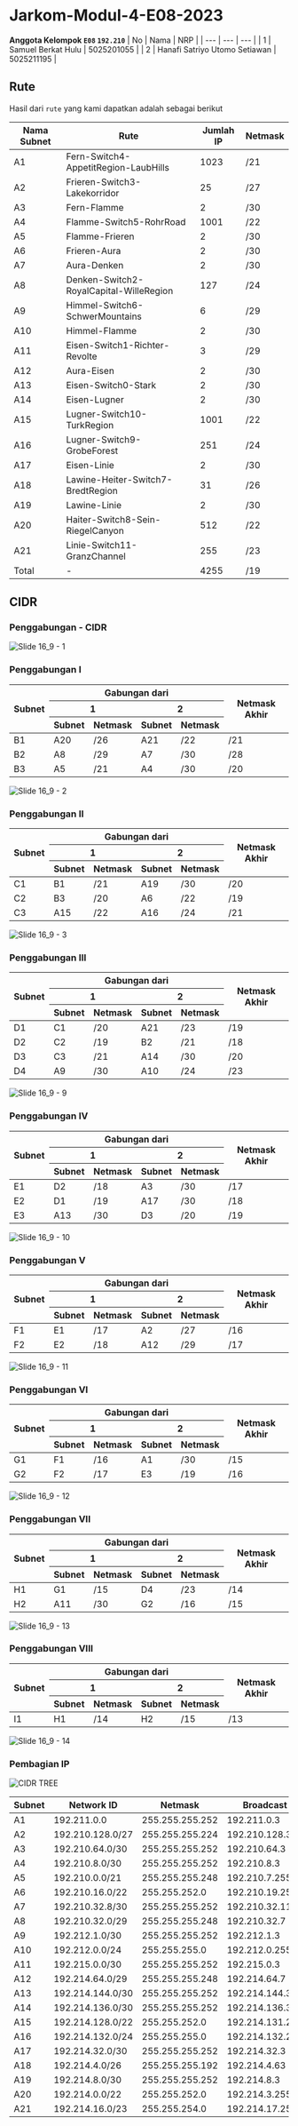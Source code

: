 # Jarkom-Modul-4-E08-2023

**Anggota Kelompok ``E08`` ``192.210``** 
| No | Nama | NRP |
| --- | --- | --- |
| 1 | Samuel Berkat Hulu | 5025201055 |
| 2 | Hanafi Satriyo Utomo Setiawan | 5025211195 |

## Rute
Hasil dari `rute` yang kami dapatkan adalah sebagai berikut

| Nama Subnet | Rute                                    | Jumlah IP | Netmask |
|-------------|-----------------------------------------|-----------|---------|
| A1          | Fern-Switch4-AppetitRegion-LaubHills    | 1023      | /21     |
| A2          | Frieren-Switch3-Lakekorridor            | 25        | /27     |
| A3          | Fern-Flamme                             | 2         | /30     |
| A4          | Flamme-Switch5-RohrRoad                 | 1001      | /22     |
| A5          | Flamme-Frieren                          | 2         | /30     |
| A6          | Frieren-Aura                            | 2         | /30     |
| A7          | Aura-Denken                             | 2         | /30     |
| A8          | Denken-Switch2-RoyalCapital-WilleRegion | 127       | /24     |
| A9          | Himmel-Switch6-SchwerMountains          | 6         | /29     |
| A10         | Himmel-Flamme                           | 2         | /30     |
| A11         | Eisen-Switch1-Richter-Revolte           | 3         | /29     |
| A12         | Aura-Eisen                              | 2         | /30     |
| A13         | Eisen-Switch0-Stark                     | 2         | /30     |
| A14         | Eisen-Lugner                            | 2         | /30     |
| A15         | Lugner-Switch10-TurkRegion              | 1001      | /22     |
| A16         | Lugner-Switch9-GrobeForest              | 251       | /24     |
| A17         | Eisen-Linie                             | 2         | /30     |
| A18         | Lawine-Heiter-Switch7-BredtRegion       | 31        | /26     |
| A19         | Lawine-Linie                            | 2         | /30     |
| A20         | Haiter-Switch8-Sein-RiegelCanyon        | 512       | /22     |
| A21         | Linie-Switch11-GranzChannel             | 255       | /23     |
| Total       | -                                       | 4255      | /19     |



## CIDR
### Penggabungan - CIDR
![Slide 16_9 - 1](https://github.com/tiostwn/Jarkom-Modul-4-E08-2023/assets/53292102/e3da187f-4193-458f-9ddf-e50a2b8943b7)

### Penggabungan I
<table>
<thead>
  <tr>
    <th rowspan="3">Subnet</th>
    <th colspan="4">Gabungan dari</th>
    <th rowspan="3">Netmask Akhir</th>
  </tr>
  <tr>
    <th colspan="2">1</th>
    <th colspan="2">2</th>
  </tr>
  <tr>
    <th>Subnet</th>
    <th>Netmask</th>
    <th>Subnet</th>
    <th>Netmask</th>
  </tr>
</thead>
<tbody>
  <tr>
    <td>B1</td>
    <td>A20</td>
    <td>/26</td>
    <td>A21</td>
    <td>/22</td>
    <td>/21</td>
  </tr>
  <tr>
    <td>B2</td>
    <td>A8</td>
    <td>/29</td>
    <td>A7</td>
    <td>/30</td>
    <td>/28</td>
  </tr>
  <tr>
    <td>B3</td>
    <td>A5</td>
    <td>/21</td>
    <td>A4</td>
    <td>/30</td>
    <td>/20</td>
  </tr>
</tbody>
</table>

![Slide 16_9 - 2](https://github.com/tiostwn/Jarkom-Modul-4-E08-2023/assets/53292102/4e01c192-a1f3-4ea2-9910-d7adc6a84215)

### Penggabungan II

<table>
<thead>
  <tr>
    <th rowspan="3">Subnet</th>
    <th colspan="4">Gabungan dari</th>
    <th rowspan="3">Netmask Akhir</th>
  </tr>
  <tr>
    <th colspan="2">1</th>
    <th colspan="2">2</th>
  </tr>
  <tr>
    <th>Subnet</th>
    <th>Netmask</th>
    <th>Subnet</th>
    <th>Netmask</th>
  </tr>
</thead>
<tbody>
  <tr>
    <td>C1</td>
    <td>B1</td>
    <td>/21</td>
    <td>A19</td>
    <td>/30</td>
    <td>/20</td>
  </tr>
  <tr>
    <td>C2</td>
    <td>B3</td>
    <td>/20</td>
    <td>A6</td>
    <td>/22</td>
    <td>/19</td>
  </tr>
  <tr>
    <td>C3</td>
    <td>A15</td>
    <td>/22</td>
    <td>A16</td>
    <td>/24</td>
    <td>/21</td>
  </tr>
</tbody>
</table>

![Slide 16_9 - 3](https://github.com/tiostwn/Jarkom-Modul-4-E08-2023/assets/53292102/9d8ceab3-7c62-4c6b-8c64-bfa9ec01869e)

### Penggabungan III

<table>
<thead>
  <tr>
    <th rowspan="3">Subnet</th>
    <th colspan="4">Gabungan dari</th>
    <th rowspan="3">Netmask Akhir</th>
  </tr>
  <tr>
    <th colspan="2">1</th>
    <th colspan="2">2</th>
  </tr>
  <tr>
    <th>Subnet</th>
    <th>Netmask</th>
    <th>Subnet</th>
    <th>Netmask</th>
  </tr>
</thead>
<tbody>
  <tr>
    <td>D1</td>
    <td>C1</td>
    <td>/20</td>
    <td>A21</td>
    <td>/23</td>
    <td>/19</td>
  </tr>
  <tr>
    <td>D2</td>
    <td>C2</td>
    <td>/19</td>
    <td>B2</td>
    <td>/21</td>
    <td>/18</td>
  </tr>
  <tr>
    <td>D3</td>
    <td>C3</td>
    <td>/21</td>
    <td>A14</td>
    <td>/30</td>
    <td>/20</td>
  </tr>
  <tr>
    <td>D4</td>
    <td>A9</td>
    <td>/30</td>
    <td>A10</td>
    <td>/24</td>
    <td>/23</td>
  </tr>
</tbody>
</table>

![Slide 16_9 - 9](https://github.com/tiostwn/Jarkom-Modul-4-E08-2023/assets/53292102/065b1e05-0906-49b3-b934-f231f372e064)

### Penggabungan IV

<table>
<thead>
  <tr>
    <th rowspan="3">Subnet</th>
    <th colspan="4">Gabungan dari</th>
    <th rowspan="3">Netmask Akhir</th>
  </tr>
  <tr>
    <th colspan="2">1</th>
    <th colspan="2">2</th>
  </tr>
  <tr>
    <th>Subnet</th>
    <th>Netmask</th>
    <th>Subnet</th>
    <th>Netmask</th>
  </tr>
</thead>
<tbody>
  <tr>
    <td>E1</td>
    <td>D2</td>
    <td>/18</td>
    <td>A3</td>
    <td>/30</td>
    <td>/17</td>
  </tr>
  <tr>
    <td>E2</td>
    <td>D1</td>
    <td>/19</td>
    <td>A17</td>
    <td>/30</td>
    <td>/18</td>
  </tr>
  <tr>
    <td>E3</td>
    <td>A13</td>
    <td>/30</td>
    <td>D3</td>
    <td>/20</td>
    <td>/19</td>
  </tr>
</tbody>
</table>

![Slide 16_9 - 10](https://github.com/tiostwn/Jarkom-Modul-4-E08-2023/assets/53292102/533ea34c-e3e1-48ca-9eca-207ed525f8e6)

### Penggabungan V

<table>
<thead>
  <tr>
    <th rowspan="3">Subnet</th>
    <th colspan="4">Gabungan dari</th>
    <th rowspan="3">Netmask Akhir</th>
  </tr>
  <tr>
    <th colspan="2">1</th>
    <th colspan="2">2</th>
  </tr>
  <tr>
    <th>Subnet</th>
    <th>Netmask</th>
    <th>Subnet</th>
    <th>Netmask</th>
  </tr>
</thead>
<tbody>
  <tr>
    <td>F1</td>
    <td>E1</td>
    <td>/17</td>
    <td>A2</td>
    <td>/27</td>
    <td>/16</td>
  </tr>
  <tr>
    <td>F2</td>
    <td>E2</td>
    <td>/18</td>
    <td>A12</td>
    <td>/29</td>
    <td>/17</td>
  </tr>
</tbody>
</table>

![Slide 16_9 - 11](https://github.com/tiostwn/Jarkom-Modul-4-E08-2023/assets/53292102/229780f7-fc71-4ff7-95ce-a03d6e8d9abb)

### Penggabungan VI

<table>
<thead>
  <tr>
    <th rowspan="3">Subnet</th>
    <th colspan="4">Gabungan dari</th>
    <th rowspan="3">Netmask Akhir</th>
  </tr>
  <tr>
    <th colspan="2">1</th>
    <th colspan="2">2</th>
  </tr>
  <tr>
    <th>Subnet</th>
    <th>Netmask</th>
    <th>Subnet</th>
    <th>Netmask</th>
  </tr>
</thead>
<tbody>
  <tr>
    <td>G1</td>
    <td>F1</td>
    <td>/16</td>
    <td>A1</td>
    <td>/30</td>
    <td>/15</td>
  </tr>
  <tr>
    <td>G2</td>
    <td>F2</td>
    <td>/17</td>
    <td>E3</td>
    <td>/19</td>
    <td>/16</td>
  </tr>
</tbody>
</table>

![Slide 16_9 - 12](https://github.com/tiostwn/Jarkom-Modul-4-E08-2023/assets/53292102/ddf26ed5-3733-4629-805f-90ab1b20e09d)

### Penggabungan VII
<table>
<thead>
  <tr>
    <th rowspan="3">Subnet</th>
    <th colspan="4">Gabungan dari</th>
    <th rowspan="3">Netmask Akhir</th>
  </tr>
  <tr>
    <th colspan="2">1</th>
    <th colspan="2">2</th>
  </tr>
  <tr>
    <th>Subnet</th>
    <th>Netmask</th>
    <th>Subnet</th>
    <th>Netmask</th>
  </tr>
</thead>
<tbody>
  <tr>
    <td>H1</td>
    <td>G1</td>
    <td>/15</td>
    <td>D4</td>
    <td>/23</td>
    <td>/14</td>
  </tr>
  <tr>
    <td>H2</td>
    <td>A11</td>
    <td>/30</td>
    <td>G2</td>
    <td>/16</td>
    <td>/15</td>
  </tr>
</tbody>
</table>

![Slide 16_9 - 13](https://github.com/tiostwn/Jarkom-Modul-4-E08-2023/assets/53292102/7083cc54-0af4-409f-be9b-8dbaea6ebfac)

### Penggabungan VIII

<table>
<thead>
  <tr>
    <th rowspan="3">Subnet</th>
    <th colspan="4">Gabungan dari</th>
    <th rowspan="3">Netmask Akhir</th>
  </tr>
  <tr>
    <th colspan="2">1</th>
    <th colspan="2">2</th>
  </tr>
  <tr>
    <th>Subnet</th>
    <th>Netmask</th>
    <th>Subnet</th>
    <th>Netmask</th>
  </tr>
</thead>
<tbody>
  <tr>
    <td>I1</td>
    <td>H1</td>
    <td>/14</td>
    <td>H2</td>
    <td>/15</td>
    <td>/13</td>
  </tr>
</tbody>
</table>

![Slide 16_9 - 14](https://github.com/tiostwn/Jarkom-Modul-4-E08-2023/assets/53292102/c0aeb31c-2ffa-4647-9ec4-1de073fb0405)

### Pembagian IP

![CIDR TREE](https://github.com/tiostwn/Jarkom-Modul-4-E08-2023/assets/53292102/54890b53-f059-4120-ae0e-dece7aa201d9)

Subnet | Network ID | Netmask | Broadcast
--- | --- | --- | --- 
A1 | 192.211.0.0 | 255.255.255.252 | 192.211.0.3 
A2 | 192.210.128.0/27 | 255.255.255.224 | 192.210.128.32 
A3 | 192.210.64.0/30 | 255.255.255.252 | 192.210.64.3 
A4 | 192.210.8.0/30 | 255.255.255.252 | 192.210.8.3 
A5 | 192.210.0.0/21 | 255.255.255.248 | 192.210.7.255 
A6 | 192.210.16.0/22 | 255.255.252.0 | 192.210.19.255 
A7 | 192.210.32.8/30 | 255.255.255.252 | 192.210.32.11 
A8 | 192.210.32.0/29 | 255.255.255.248 | 192.210.32.7 
A9 | 192.212.1.0/30 | 255.255.255.252 | 192.212.1.3 
A10 | 192.212.0.0/24 | 255.255.255.0 | 192.212.0.255
A11 | 192.215.0.0/30 | 255.255.255.252 | 192.215.0.3 
A12 | 192.214.64.0/29 | 255.255.255.248 | 192.214.64.7
A13 | 192.214.144.0/30 | 255.255.255.252 | 192.214.144.3
A14 | 192.214.136.0/30 | 255.255.255.252 | 192.214.136.3
A15 | 192.214.128.0/22 | 255.255.252.0 | 192.214.131.255
A16 | 192.214.132.0/24 | 255.255.255.0 | 192.214.132.255
A17 | 192.214.32.0/30 | 255.255.255.252 | 192.214.32.3 
A18 | 192.214.4.0/26 | 255.255.255.192 | 192.214.4.63
A19 | 192.214.8.0/30 | 255.255.255.252 | 192.214.8.3
A20 | 192.214.0.0/22 | 255.255.252.0 | 192.214.3.255
A21 | 192.214.16.0/23 | 255.255.254.0 | 192.214.17.255 


